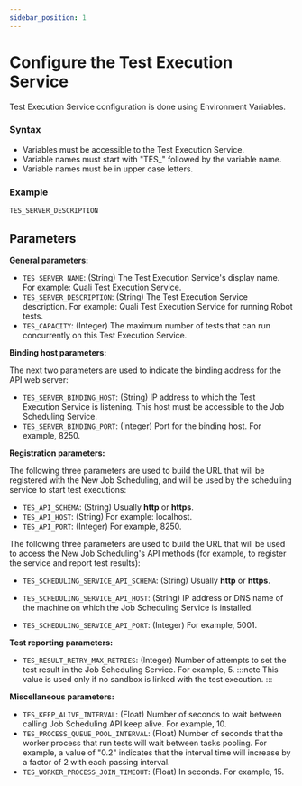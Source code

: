 ```yaml
---
sidebar_position: 1
---
```


# Configure the Test Execution Service

Test Execution Service configuration is done using Environment Variables.

### Syntax

- Variables must be accessible to the Test Execution Service.
- Variable names must start with "TES\_" followed by the variable name.
- Variable names must be in upper case letters.

### Example

`TES_SERVER_DESCRIPTION`

## Parameters

**General parameters:**

- `TES_SERVER_NAME`: (String) The Test Execution Service's display name. For example: Quali Test Execution Service.
- `TES_SERVER_DESCRIPTION`: (String) The Test Execution Service description. For example: Quali Test Execution Service for running Robot tests.
- `TES_CAPACITY`: (Integer) The maximum number of tests that can run concurrently on this Test Execution Service.

**Binding host parameters:**

The next two parameters are used to indicate the binding address for the API web server:

- `TES_SERVER_BINDING_HOST`: (String) IP address to which the Test Execution Service is listening. This host must be accessible to the Job Scheduling Service.
- `TES_SERVER_BINDING_PORT`: (Integer) Port for the binding host. For example, 8250.

**Registration parameters:**

The following three parameters are used to build the URL that will be registered with the New Job Scheduling, and will be used by the scheduling service to start test executions:

- `TES_API_SCHEMA`: (String) Usually **http** or **https**.
- `TES_API_HOST`: (String) For example: localhost.
- `TES_API_PORT`: (Integer) For example, 8250.

The following three parameters are used to build the URL that will be used to access the New Job Scheduling's API methods (for example, to register the service and report test results):

- `TES_SCHEDULING_SERVICE_API_SCHEMA`: (String) Usually **http** or **https**.
    
- `TES_SCHEDULING_SERVICE_API_HOST`: (String) IP address or DNS name of the machine on which the Job Scheduling Service is installed.
    
- `TES_SCHEDULING_SERVICE_API_PORT`: (Integer) For example, 5001.
    

**Test reporting parameters:**

- `TES_RESULT_RETRY_MAX_RETRIES`: (Integer) Number of attempts to set the test result in the Job Scheduling Service. For example, 5.
    :::note
    This value is used only if no sandbox is linked with the test execution.
    :::

**Miscellaneous parameters:**

- `TES_KEEP_ALIVE_INTERVAL`: (Float) Number of seconds to wait between calling Job Scheduling API keep alive. For example, 10.
- `TES_PROCESS_QUEUE_POOL_INTERVAL`: (Float) Number of seconds that the worker process that run tests will wait between tasks pooling. For example, a value of "0.2" indicates that the interval time will increase by a factor of 2 with each passing interval.
- `TES_WORKER_PROCESS_JOIN_TIMEOUT`: (Float) In seconds. For example, 15.